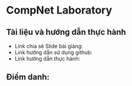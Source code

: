 # CompNet Laboratory
## Tài liệu và hướng dẫn thực hành
- Link chia sẻ Slide bài giảng: 
- Link hướng dẫn sử dụng github: 
- Link hướng dẫn thực hành: 
## Điểm danh:
